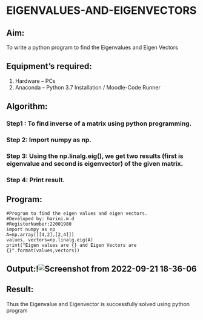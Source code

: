 # EIGENVALUES-AND-EIGENVECTORS
## Aim:
To write a python program to find the Eigenvalues and Eigen Vectors
## Equipment’s required:
1. 	Hardware – PCs
2. 	Anaconda – Python 3.7 Installation / Moodle-Code Runner
## Algorithm:
### Step1 : To find inverse of a matrix using python programming.
### Step 2: Import numpy as np.
### Step 3: Using the np.linalg.eig(),  we get two results (first is eigenvalue and second is eigenvector) of the given matrix.
### Step 4: Print result.

## Program:
```
#Program to find the eigen values and eigen vectors.
#Developed by: harini.m.d
#RegisterNumber:22001980
import numpy as np
A=np.array([[4,2],[2,4]])
values, vectors=np.linalg.eig(A)
print("Eigen values are {} and Eigen Vectors are {}".format(values,vectors))
```
## Output:!![Screenshot from 2022-09-21 18-36-06](https://user-images.githubusercontent.com/113497680/191511942-36e1a9ff-4baf-48f8-9f5b-09445787e022.png)

## Result:
Thus the Eigenvalue and Eigenvector is successfully solved using python program

